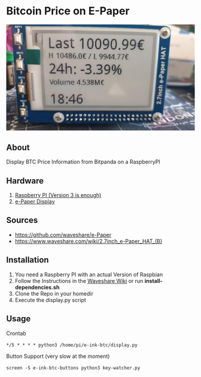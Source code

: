 # Bitcoin Price on E-Paper
![Example Image](/pic/20200818_174441.jpg)

## About 
Display BTC Price Information from Bitpanda on a RaspberryPI


## Hardware
1. [Raspberry PI (Version 3 is enough)](https://amzn.to/3aCpsph)
2. [e-Paper Display](https://amzn.to/3aA24IZ)

## Sources
- https://github.com/waveshare/e-Paper
- https://www.waveshare.com/wiki/2.7inch_e-Paper_HAT_(B)

## Installation
1. You need a Raspberry PI with an actual Version of Raspbian
2. Follow the Instructions in the [Waveshare Wiki](https://www.waveshare.com/wiki/2.7inch_e-Paper_HAT_(B)) or run **install-dependencies.sh**
3. Clone the Repo in your homedir
4. Execute the display.py script

## Usage
Crontab
```
*/5 * * * * python3 /home/pi/e-ink-btc/display.py
```

Button Support (very slow at the moment)
```
screen -S e-ink-btc-buttons python3 key-watcher.py

```



